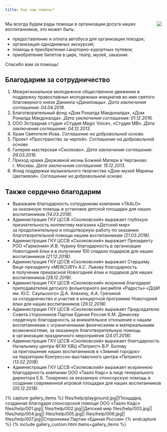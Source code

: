 ```yaml
---
title: Как нам помочь?
---
```


<a href="http://www.ya-roditel.ru/" target="_blank"><img src="{{site.baseurl}}/files/teasers/objavlenie-banner.gif" style="float:right;margin-left:20px;"></a>

Мы&nbsp;всегда будем рады помощи в&nbsp;организации досуга наших воспитанников, это может быть:

* предоставление и&nbsp;оплата автобуса для организации поездок;
* организация однодневных экскурсий;
* помощь в&nbsp;приобретении санаторно-курортных путевок;
* приобретение билетов в&nbsp;цирк, театр, музей, заказник. 

Спасибо вам за помощь!


## Благодарим за сотрудничество

1. Межрегиональное молодежное общественное движение в поддержку православных молодежных инициатив во имя святого
благоверного князя Даниила «Даниловцы». _Дата заключения соглашения: 04.04.2016._
2. Благотворительный фонд «Дом Роналда Макдоналда», «Дом Роналда Макдоналда». _Дата заключения соглашения: 01.12.2016._
3. ООО Эстрадная студия «Студия Magic Voice», «Студия МВ». _Дата заключения соглашения: 04.12.2013._
4. Храм Святителя Иова. _Соглашение на добровольной основе._
5. Проект «Пространство за чертой». _Соглашение на добровольной основе._
6. Галерея-мастерская «Сколково». _Дата заключения соглашения: 09.03.2016._
7. Приход храма Державной иконы Божией Матери в Чертаново г. Москвы. _Дата заключения соглашения: 15.12.2013._
8. Фонд поддержки музыкального творчества «Дом-музей Марины Цветаевой». _Соглашение на добровольной основе._


## Также сердечно благодарим

* Выражаем благодарность сотрудникам компании «TAALO» за оказанную помощь в установке детской площадки для наших
воспитанников _(14.03.2018)_.
* Администрация ГКУ ЦССВ «Сколковский» выражает глубокую признательность коллективу магазина «Детский мир»
за продолжительную и плодотворную работу по оказанию благотворительной помощи нашим воспитанникам _(21.03.2018)_.
* Администрация ГКУ ЦССВ «Сколковский» выражает Президенту РОО «Гармония» И.В. Чурину благодарность в организации
Новогодней ёлки и в получении 100 сладких подарков для наших воспитанников _(21.12.2018)_.
* Администрация ГКУ ЦССВ «Сколковский» выражает Старшему Вице-президенту «MERCURY» А.С. Львову благодарность
в получении прекрасной Новогодней ёлки и подарков для наших воспитанников _(28.12.2018)_.
* Администрация ГКУ ЦССВ «Сколковский» искренне благодарит преподавателей детского фольклорного ансамбля «Радость»
«ДШИ им. Ю.С. Саульского» Д.А. Алехину, А.А. Гречиной за сотрудничество и участие в концертной программе Новогодней ёлки
для наших воспитанников _(29.12.2018)_.
* Администрация ГКУ ЦССВ «Сколковский» выражает Председателю Совета сторонников Партии Единая Россия К.М. Денисову
сердечную благодарность за внимательное отношение к нашим воспитанникам с ограниченными физическими и материальными
возможностями, за оказанную благотворительную помощь в организации праздничного мероприятия _(24.01.2018)_.
* Администрация ГКУ ЦССВ «Сколковский» выражает благодарность Начальнику центра ФГАУ КВЦ «Патриот» В.Р. Болову
за приглашение наших воспитанников в «Зимний городок» на территории Конгрессно-выставочного центра «Патриот»
_(13.02.2018)_.
* Администрация ГКУ ЦССВ «Сколковский» выражает искреннюю благодарность компании ООО «Таало Кидс» в лице
  генерального директора Е.Б. Токаренко за оказанную спонсорскую помощь в создании современной игровой площадки
  для наших воспитанников _(05.12.2018)_.

{% capture gallery_items %}
    files/help/playground.jpg||Площадка, созданная благодаря спонсорской помощи ООО «Таало Кидс»
    files/help/001.jpg||
    files/help/002.jpg||Детский мир
    files/help/003.jpg||
    files/help/004.jpg||
    files/help/005.jpg||
    files/help/006.jpg||
    files/help/007.jpg||Сторонники Партии «Единая Россия»
{% endcapture %}
{% include gallery_custom.html items=gallery_items %}
